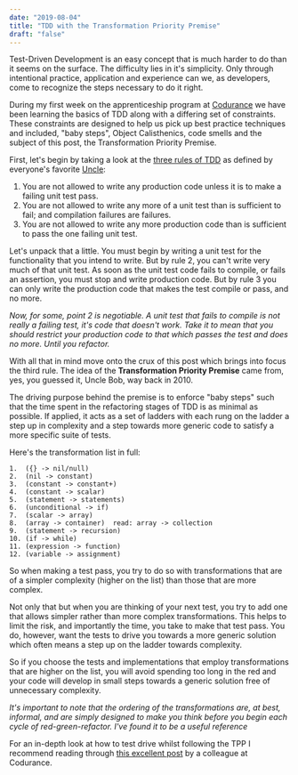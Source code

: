 ```yaml
---
date: "2019-08-04"
title: "TDD with the Transformation Priority Premise"
draft: "false"
---
```

Test-Driven Development is an easy concept that is much harder to do than it seems on the surface. The difficulty lies in it's simplicity. Only through intentional practice, application and experience can we, as developers, come to recognize the steps necessary to do it right.

During my first week on the apprenticeship program at [Codurance](https://codurance.com/careers/become_an_apprentice/) we have been learning the basics of TDD along with a differing set of constraints. These constraints are designed to help us pick up best practice techniques and included, "baby steps", Object Calisthenics, code smells and the subject of this post, the Transformation Priority Premise. 

First, let's begin by taking a look at the [three rules of TDD](http://butunclebob.com/ArticleS.UncleBob.TheThreeRulesOfTdd) as defined by everyone's favorite [Uncle](https://media.itkonekt.com/2019/01/Uncle_Bob_400x400.png):

1.  You are not allowed to write any production code unless it is to make a failing unit test pass.
2.  You are not allowed to write any more of a unit test than is sufficient to fail; and compilation failures are failures.
3.  You are not allowed to write any more production code than is sufficient to pass the one failing unit test.

Let's unpack that a little. You must begin by writing a unit test for the functionality that you intend to write. But by rule 2, you can't write very much of that unit test. As soon as the unit test code fails to compile, or fails an assertion, you must stop and write production code. But by rule 3 you can only write the production code that makes the test compile or pass, and no more.

_Now, for some, point 2 is negotiable. A unit test that fails to compile is not really a failing test, it's code that doesn't work. Take it to mean that you should restrict your production code to that which passes the test and does no more. Until you refactor._

With all that in mind move onto the crux of this post which brings into focus the third rule. The idea of the __Transformation Priority Premise__ came from, yes, you guessed it, Uncle Bob, way back in 2010.

The driving purpose behind the premise is to enforce "baby steps" such that the time spent in the refactoring stages of TDD is as minimal as possible. If applied, it acts as a set of ladders with each rung on the ladder a step up in complexity and a step towards more generic code to satisfy a more specific suite of tests.

Here's the transformation list in full:

```
1.  ({} -> nil/null)  
2.  (nil -> constant)  
3.  (constant -> constant+)
4.  (constant -> scalar)
5.  (statement -> statements)
6.  (unconditional -> if) 
7.  (scalar -> array)  
8.  (array -> container)  read: array -> collection
9.  (statement -> recursion)  
10. (if -> while)  
11. (expression -> function)
12. (variable -> assignment)
```

So when making a test pass, you try to do so with transformations that are of a simpler complexity (higher on the list) than those that are more complex.

Not only that but when you are thinking of your next test, you try to add one that allows simpler rather than more complex transformations. This helps to limit the risk, and importantly the time, you take to make that test pass. You do, however, want the tests to drive you towards a more generic solution which often means a step up on the ladder towards complexity. 

So if you choose the tests and implementations that employ transformations that are higher on the list, you will avoid spending too long in the red and your code will develop in small steps towards a generic solution free of unnecessary complexity. 

_It's important to note that the ordering of the transformations are, at best, informal, and are simply designed to make you think before you begin each cycle of red-green-refactor. I've found it to be a useful reference_

For an in-depth look at how to test drive whilst following the TPP I recommend reading through [this excellent post](https://codurance.com/2015/05/18/applying-transformation-priority-premise-to-roman-numerals-kata/) by a colleague at Codurance.